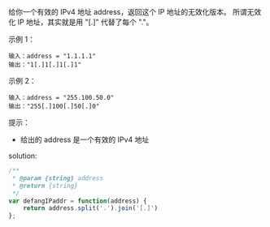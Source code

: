 给你一个有效的 IPv4 地址 address，返回这个 IP 地址的无效化版本。
所谓无效化 IP 地址，其实就是用 "[.]" 代替了每个 "."。

示例 1：

```text
输入：address = "1.1.1.1"
输出："1[.]1[.]1[.]1"
```

示例 2：

```text
输入：address = "255.100.50.0"
输出："255[.]100[.]50[.]0"
```

提示：

- 给出的 address 是一个有效的 IPv4 地址

solution:

```javascript
/**
 * @param {string} address
 * @return {string}
 */
var defangIPaddr = function(address) {
    return address.split('.').join('[.]')
};
```
